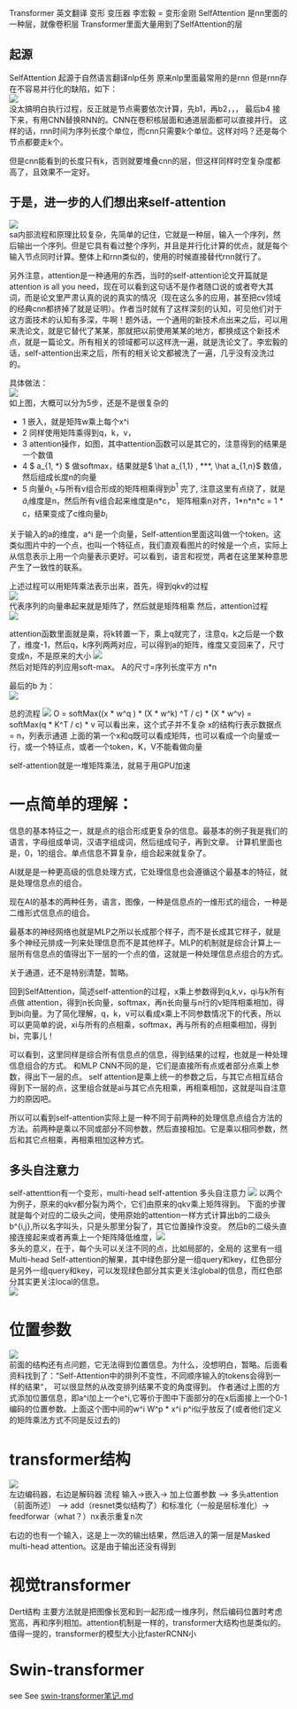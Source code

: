 Transformer 英文翻译 变形 变压器 李宏毅 = 变形金刚 SelfAttention 是nn里面的一种层，就像卷积层 Transformer里面大量用到了SelfAttention的层

## 起源

SelfAttention 起源于自然语言翻译nlp任务 原来nlp里面最常用的是rnn 但是rnn存在不容易并行化的缺陷，如下：  
![](.attention和transformer_images/8777eadc.png)  
没太搞明白执行过程，反正就是节点需要依次计算，先b1，再b2，，， 最后b4 接下来，有用CNN替换RNN的。CNN在卷积核层面和通道层面都可以直接并行。
这样的话，rnn时间为序列长度个单位，而cnn只需要k个单位。这样对吗？还是每个节点都要走k个。

但是cnn能看到的长度只有k，否则就要堆叠cnn的层，但这样同样时空复杂度都高了，且效果不一定好。

## 于是，进一步的人们想出来self-attention

![](.attention和transformer_images/ea862975.png)  
sa内部流程和原理比较复杂，先简单的记住，它就是一种层，输入一个序列，然后输出一个序列。但是它具有看过整个序列，并且是并行化计算的优点，就是每个输入节点同时计算。整体上和rnn类似的，使用的时候直接替代rnn就行了。

另外注意，attention是一种通用的东西，当时的self-attention论文开篇就是attention is all you
need，现在可以看到这句话不是作者随口说的或者夸大其词，而是论文里严肃认真的说的真实的情况（现在这么多的应用，甚至把cv领域的经典cnn都挤掉了就是证明）。作者当时就有了这样深刻的认知，可见他们对于这方面技术的认知有多深，牛啊！题外话，一个通用的新技术点出来之后，可以用来洗论文，就是它替代了某某，那就把以前使用某某的地方，都换成这个新技术点，就是一篇论文。所有相关的领域都可以这样洗一遍，就是洗论文了。李宏毅的话，self-attention出来之后，所有的相关论文都被洗了一遍，几乎没有没洗过的。

具体做法：  
![](.attention和transformer_images/12f8003a.png)  
如上图，大概可以分为5步，还是不是很复杂的

- 1 嵌入，就是矩阵w乘上每个x^i
- 2 同样使用矩阵乘得到q，k，v，
- 3 attention操作，如图，其中attention函数可以是其它的，注意得到的结果是一个数值
- 4 $ a_{1, *} $ 做softmax，结果就是$ \hat a_{1,1} , ***, \hat a_{1,n}$ 数值，然后组成长度n的向量 
- 5 向量$\hat a_{1, *}$与所有v组合形成的矩阵相乘得到$b^1$ 完了, 注意这里有点绕了，就是$\hat a_i$维度是n，然后所有v组合起来维度是n\*c， 矩阵相乘n对齐，1\*n\*n\*c = 1 \* c，结果变成了c维向量$b_i$

关于输入的a的维度，a^i
是一个向量，Self-attention里面这叫做一个token。这类似图片中的一个点，也叫一个特征点，我们直观看图片的时候是一个点，实际上从信息表示上用一个向量表示更好。可以看到，语言和视觉，两者在这里某种意思产生了一致性的联系。

上述过程可以用矩阵乘法表示出来，首先，得到qkv的过程   
![](.attention和transformer_images/e9834e3f.png)  
代表序列的向量串起来就是矩阵了，然后就是矩阵相乘 然后，attention过程   
![](.attention和transformer_images/730a6d87.png)

attention函数里面就是乘，将k转置一下，乘上q就完了，注意q，k之后是一个数了，维度-1，然后q，k序列两两对应，可以得到a的矩阵，维度又变回来了，尺寸变成n，不是原来的大小
![](.attention和transformer_images/658971c4.png)   
然后对矩阵的列应用soft-max。 A的尺寸=序列长度平方 n*n

最后的b 为：  
![](.attention和transformer_images/e84329a1.png)

总的流程
![](.attention和transformer_images/844af8c9.png)
O = softMax((x * w^q ) * (X * w^k) ^T  / c) *  (X * w^v) = softMax(q * K^T / c) * v
可以看出来，这个式子并不复杂
x的结构行表示数据点 = n，列表示通道
上面的第一个x和q既可以看成矩阵，也可以看成一个向量或一行，或一个特征点，或者一个token，K，V不能看做向量

self-attention就是一堆矩阵乘法，就易于用GPU加速    
# 一点简单的理解：
信息的基本特征之一，就是点的组合形成更复杂的信息。最基本的例子我是我们的语言，字母组成单词，汉语字组成词，然后组成句子，再到文章。 计算机里面也是，0，1的组合。单点信息不算复杂，组合起来就复杂了。

AI就是是一种更高级的信息处理方式，它处理信息也会遵循这个最基本的特征，就是处理信息点的组合。

现在AI的基本的两种任务，语言，图像，一种是信息点的一维形式的组合，一种是二维形式信息点的组合。

最基本的神经网络也就是MLP之所以长成那个样子，而不是长成其它样子，就是多个神经元排成一列来处理信息而不是其他样子。MLP的机制就是综合计算上一层所有信息点的值得出下一层的一个点的值，这就是一种处理信息点组合的方式。

关于通道，还不是特别清楚，暂略。

回到SelfAttention，简述self-attention的过程，x乘上参数得到q,k,v，qi与k所有点做 attention，得到n长向量，softmax，再n长向量与n行的v矩阵相乘相加，得到bi向量。为了简化理解，q，k，v可以看成x乘上不同参数情况下的代表，所以可以更简单的说，xi与所有的点相乘，softmax，再与所有的点相乘相加，得到bi，完事儿！

可以看到，这里同样是综合所有信息点的信息，得到结果的过程，也就是一种处理信息组合的方式。
和MLP CNN不同的是，它们是直接所有点或者部分点乘上参数，得出下一层的点。
self attention是乘上统一的参数之后，与其它点相互结合得到下一层的点，这里组合就是ai与其它点先相乘，再相乘相加，这就是叫自注意力的原因吧。
 
所以可以看到self-attention实际上是一种不同于前两种的处理信息点组合方法的方法。前两种是乘以不同或部分不同参数，然后直接相加。它是乘以相同参数，然后和其它点相乘，再相乘相加这种方式。


## 多头自注意力

self-attenttion有一个变形，multi-head self-attention 多头自注意力
![](.attention和transformer_images/ba853deb.png)
以两个为例子，原来的qkv都分裂为两个，它们由原来的qkv乘上矩阵得到。 下面的步骤就是每个对应的二级头之间，使用原始的attention一样方式计算出b的二级头b^{i,j},所以名字叫头，只是头那里分裂了，其它位置操作没变。
然后b的二级头直接连接起来或者再乘上一个矩阵降低维度，![](.attention和transformer_images/b34ec432.png)    
多头的意义，在于，每个头可以关注不同的点，比如局部的，全局的 这里有一组Multi-head
Self-attention的解果，其中绿色部分是一组query和key，红色部分是另外一组query和key，可以发现绿色部分其实更关注global的信息，而红色部分其实更关注local的信息。  
![](.attention和transformer笔记_images/8b39a850.png)

# 位置参数

![](.attention和transformer_images/166846eb.png)  
前面的结构还有点问题，它无法得到位置信息。为什么，没想明白，暂略。后面看资料找到了：“Self-Attention中的排列不变性，不同顺序输入的tokens会得到一样的结果“， 可以很显然的从改变排列结果不变的角度得到。
作者通过上图的方式添加位置信息，即a^i加上一个e^i,它等价于图中下面部分的在x后面接上一个0-1编码的位置参数。上面这个图中间的w^i W^p * x^i p^i似乎放反了(或者他们定义的矩阵乘法方式不同是反过去的)

# transformer结构

![](.attention和transformer_images/88da7ff6.png)  
左边编码器，右边是解码器 流程 输入->嵌入-> 加上位置参数 —> 多头attention（前面所述） ——> add（resnet类似结构了）和标准化（一般是层标准化）->  feedforwar（what？）nx表示重复n次

右边的也有一个输入，这是上一次的输出结果，然后进入的第一层是Masked multi-head attention。这是由于输出还没有得到

# 视觉transformer

Dert结构 主要方法就是把图像长宽和到一起形成一维序列，然后编码位置时考虑宽高，再和序列相加。attention机制是一样的，transformer大结构也是类似的。 值得一提的，transformer的模型大小比fasterRCNN小

# Swin-transformer

see See [swin-transformer笔记.md](swin-transformer笔记.md)